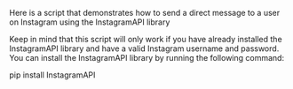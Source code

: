Here is a script that demonstrates how to send a direct message to a user on Instagram using the InstagramAPI library

Keep in mind that this script will only work if you have already installed the InstagramAPI library and have a valid Instagram username and password. You can install the InstagramAPI library by running the following command:

pip install InstagramAPI
